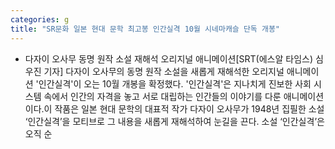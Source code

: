 ```yaml
---
categories: g
title: "SR문화 일본 현대 문학 최고봉 인간실격 10월 시네마캐슬 단독 개봉"
---
```

- 다자이 오사무 동명 원작 소설 재해석 오리지널 애니메이션[SRT(에스알 타임스) 심우진 기자] 다자이 오사무의 동명 원작 소설을 새롭게 재해석한 오리지널 애니메이션 &#39;인간실격&#39;이 오는 10월 개봉을 확정했다. &#39;인간실격&#39;은 지나치게 진보한 사회 시스템 속에서 인간의 자격을 놓고 서로 대립하는 인간들의 이야기를 다룬 애니메이션이다.이 작품은 일본 현대 문학의 대표적 작가 다자이 오사무가 1948년 집필한 소설 ‘인간실격’을 모티브로 그 내용을 새롭게 재해석하여 눈길을 끈다. 소설 ‘인간실격’은 오직 순